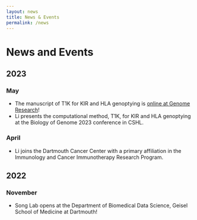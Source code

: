 ```yaml
---
layout: news
title: News & Events
permalink: /news
---
```


# News and Events
## 2023
### May
- The manuscript of T1K for KIR and HLA genoptying is [online at Genome Research](https://genome.cshlp.org/content/early/2023/05/11/gr.277585.122.abstract#xref-corresp-1-1)!
- Li presents the computational method, T1K, for KIR and HLA genoptying at the Biology of Genome 2023 conference in CSHL.

### April
- Li joins the Dartmouth Cancer Center with a primary affiliation in the Immunology and Cancer Immunotherapy Research Program. 

## 2022

### November
- Song Lab opens at the Department of Biomedical Data Science, Geisel School of Medicine at Dartmouth!
